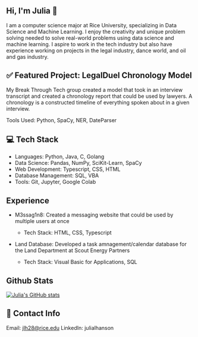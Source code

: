 ## Hi, I'm Julia 👋

<!--
**julialhanson/julialhanson** is a ✨ _special_ ✨ repository because its `README.md` (this file) appears on your GitHub profile.

Here are some ideas to get you started:

- 🔭 I’m currently working on ...
- 🌱 I’m currently learning ...
- 👯 I’m looking to collaborate on ...
- 🤔 I’m looking for help with ...
- 💬 Ask me about ...
- 📫 How to reach me: ...
- 😄 Pronouns: ...
- ⚡ Fun fact: ...
-->

I am a computer science major at Rice University, specializing in Data Science and Machine Learning. I enjoy the creativity and unique problem solving needed to solve real-world problems using data science and machine learning. I aspire to work in the tech industry but also have experience working on projects in the legal industry, dance world, and oil and gas industry.

## ✅ Featured Project: LegalDuel Chronology Model

My Break Through Tech group created a model that took in an interview transcript and created a chronology report that could be used by lawyers. A chronology is a constructed timeline of everything spoken about in a given interview. 

Tools Used: Python, SpaCy, NER, DateParser

## 💻 Tech Stack
- Languages: Python, Java, C, Golang
- Data Science: Pandas, NumPy, SciKit-Learn, SpaCy
- Web Development: Typescript, CSS, HTML
- Database Management: SQL, VBA
- Tools: Git, Jupyter, Google Colab

## Experience
- M3ssag1n8: Created a messaging website that could be used by multiple users at once
  - Tech Stack: HTML, CSS, Typescript

- Land Database: Developed a task amnagement/calendar database for the Land Department at Scout Energy Partners
  - Tech Stack: Visual Basic for Applications, SQL
 
## Github Stats
[![Julia's GitHub stats](https://github-readme-stats.vercel.app/api?username=julialhanson)](https://github.com/julialhanson/github-readme-stats)

## 📩 Contact Info
Email: jlh28@rice.edu
LinkedIn: julialhanson
